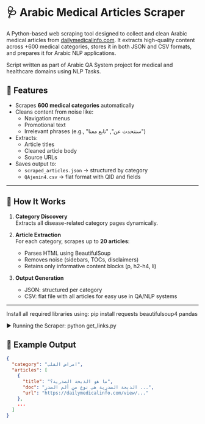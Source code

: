 # 🩺 Arabic Medical Articles Scraper

A Python-based web scraping tool designed to collect and clean Arabic medical articles from [dailymedicalinfo.com](https://dailymedicalinfo.com). It extracts high-quality content across +600 medical categories, stores it in both JSON and CSV formats, and prepares it for Arabic NLP applications.

Script written as part of Arabic QA System project for medical and healthcare domains using NLP Tasks.



## 📌 Features

- Scrapes **600 medical categories** automatically
- Cleans content from noise like:
  - Navigation menus
  - Promotional text
  - Irrelevant phrases (e.g., "سنتحدث عن", "تابع معنا")
- Extracts:
  - Article titles
  - Cleaned article body
  - Source URLs
- Saves output to:
  - `scraped_articles.json` → structured by category
  - `QAjenin4.csv` → flat format with QID and fields

---

## 🚀 How It Works

1. **Category Discovery**  
   Extracts all disease-related category pages dynamically.

2. **Article Extraction**  
   For each category, scrapes up to **20 articles**:
   - Parses HTML using BeautifulSoup
   - Removes noise (sidebars, TOCs, disclaimers)
   - Retains only informative content blocks (p, h2-h4, li)

3. **Output Generation**
   - JSON: structured per category
   - CSV: flat file with all articles for easy use in QA/NLP systems

---

Install all required libraries using: pip install requests beautifulsoup4 pandas

▶️ Running the Scraper: python get_links.py

## 🧪 Example Output

```json
{
  "category": "امراض القلب",
  "articles": [
    {
      "title": "ما هو الذبحة الصدرية؟",
      "doc": "الذبحة الصدرية هي نوع من ألم الصدر ...",
      "url": "https://dailymedicalinfo.com/view/..."
    },
    ...
  ]
}
